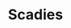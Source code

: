 ---
layout: home

title: Scadies
titleTemplate: TypeScript & Express Powered Dynamic Blog System (Alpha)

hero:
  name: Scadies
  text: TypeScript & Express Powered Dynamic Blog System
  tagline: Simple, fast, and free.
  actions:
    - theme: brand
      text: Get Started
      link: /guide/getting-started
    - theme: alt
      text: Introduction
      link: /guide/introduction
    - theme: alt
      text: View on GitHub
      link: https://github.com/kysolva/scadies-core
---